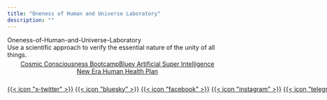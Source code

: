 ```yaml
---
title: "Oneness of Human and Universe Laboratory"
description: ""
---
```


<div class="text-xl-ohulab">Oneness-of-Human-and-Universe-Laboratory</div>

<div class="text-xl2-ohulab">Use a scientific approach to verify the essential nature of the unity of all things.</div>

<div style="display:flex;justify-content:center;flex-wrap:wrap;padding: 4px 0px;">
<a href="/bootcamp/" target="_self" class="custom-index-tags-ohulab">Cosmic Consciousness Bootcamp</a> 
<a href="https://blueyasi.org/" target="_blank" class="custom-index-tags-ohulab">Bluey Artificial Super Intelligence</a>
<a href="https://sm.doctor/" target="_blank" class="custom-index-tags-ohulab">New Era Human Health Plan</a>
</div>


<div style="margin-top:20px; white-space: nowrap;">
<a href="https://x.com/BlueyASI_org" target="_blank" class="custom-icon-ohulab">{{< icon "x-twitter" >}}</a>
<a href="#" target="_blank" class="custom-icon-ohulab">{{< icon "bluesky" >}}</a>
<a href="#" target="_blank" class="custom-icon-ohulab">{{< icon "facebook" >}}</a>
<a href="#" target="_blank" class="custom-icon-ohulab">{{< icon "instagram" >}}</a>
<a href="#" target="_blank" class="custom-icon-ohulab">{{< icon "telegram" >}}</a>
<a href="#" target="_blank" class="custom-icon-ohulab">{{< icon"github" >}}</a>
</div>